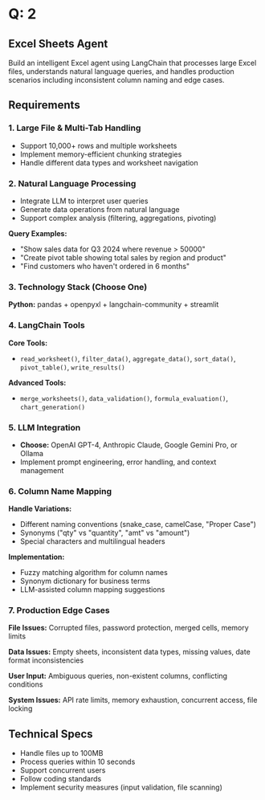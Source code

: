 # Q: 2

## Excel Sheets Agent

Build an intelligent Excel agent using LangChain that processes large Excel files, understands natural language queries, and handles production scenarios including inconsistent column naming and edge cases.

## Requirements

### 1. Large File & Multi-Tab Handling

- Support 10,000+ rows and multiple worksheets
- Implement memory-efficient chunking strategies
- Handle different data types and worksheet navigation

### 2. Natural Language Processing

- Integrate LLM to interpret user queries
- Generate data operations from natural language
- Support complex analysis (filtering, aggregations, pivoting)

**Query Examples:**
- "Show sales data for Q3 2024 where revenue > 50000"
- "Create pivot table showing total sales by region and product"
- "Find customers who haven't ordered in 6 months"

### 3. Technology Stack (Choose One)

**Python:** pandas + openpyxl + langchain-community + streamlit

### 4. LangChain Tools

**Core Tools:**
- `read_worksheet()`, `filter_data()`, `aggregate_data()`, `sort_data()`, `pivot_table()`, `write_results()`

**Advanced Tools:**
- `merge_worksheets()`, `data_validation()`, `formula_evaluation()`, `chart_generation()`

### 5. LLM Integration

- **Choose:** OpenAI GPT-4, Anthropic Claude, Google Gemini Pro, or Ollama
- Implement prompt engineering, error handling, and context management

### 6. Column Name Mapping

**Handle Variations:**
- Different naming conventions (snake_case, camelCase, "Proper Case")
- Synonyms ("qty" vs "quantity", "amt" vs "amount")
- Special characters and multilingual headers

**Implementation:**
- Fuzzy matching algorithm for column names
- Synonym dictionary for business terms
- LLM-assisted column mapping suggestions

### 7. Production Edge Cases

**File Issues:** Corrupted files, password protection, merged cells, memory limits

**Data Issues:** Empty sheets, inconsistent data types, missing values, date format inconsistencies

**User Input:** Ambiguous queries, non-existent columns, conflicting conditions

**System Issues:** API rate limits, memory exhaustion, concurrent access, file locking

## Technical Specs

- Handle files up to 100MB
- Process queries within 10 seconds
- Support concurrent users
- Follow coding standards
- Implement security measures (input validation, file scanning)
